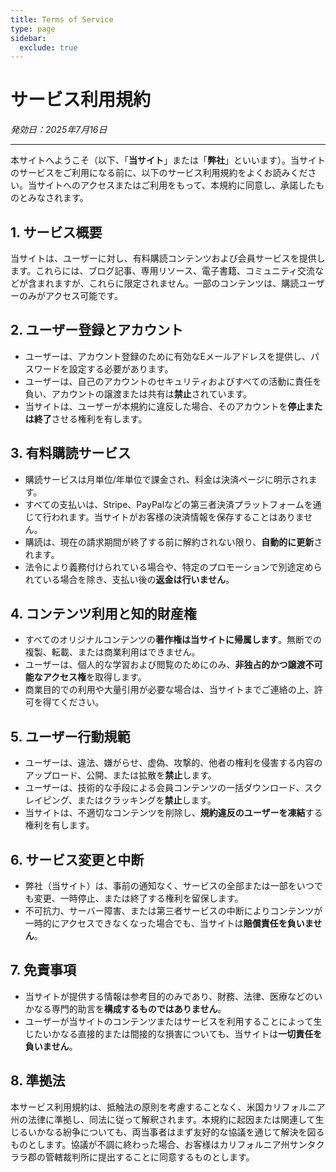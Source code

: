 ```yaml
---
title: Terms of Service
type: page
sidebar:
  exclude: true
---
```

# サービス利用規約

*発効日：2025年7月16日*

---

本サイトへようこそ（以下、「**当サイト**」または「**弊社**」といいます）。当サイトのサービスをご利用になる前に、以下のサービス利用規約をよくお読みください。当サイトへのアクセスまたはご利用をもって、本規約に同意し、承諾したものとみなされます。

## 1. サービス概要
当サイトは、ユーザーに対し、有料購読コンテンツおよび会員サービスを提供します。これらには、ブログ記事、専用リソース、電子書籍、コミュニティ交流などが含まれますが、これらに限定されません。一部のコンテンツは、購読ユーザーのみがアクセス可能です。

## 2. ユーザー登録とアカウント
- ユーザーは、アカウント登録のために有効なEメールアドレスを提供し、パスワードを設定する必要があります。
- ユーザーは、自己のアカウントのセキュリティおよびすべての活動に責任を負い、アカウントの譲渡または共有は**禁止**されています。
- 当サイトは、ユーザーが本規約に違反した場合、そのアカウントを**停止または終了**させる権利を有します。

## 3. 有料購読サービス
- 購読サービスは月単位/年単位で課金され、料金は決済ページに明示されます。
- すべての支払いは、Stripe、PayPalなどの第三者決済プラットフォームを通じて行われます。当サイトがお客様の決済情報を保存することはありません。
- 購読は、現在の請求期間が終了する前に解約されない限り、**自動的に更新**されます。
- 法令により義務付けられている場合や、特定のプロモーションで別途定められている場合を除き、支払い後の**返金は行いません**。

## 4. コンテンツ利用と知的財産権
- すべてのオリジナルコンテンツの**著作権は当サイトに帰属します**。無断での複製、転載、または商業利用はできません。
- ユーザーは、個人的な学習および閲覧のためにのみ、**非独占的かつ譲渡不可能なアクセス権**を取得します。
- 商業目的での利用や大量引用が必要な場合は、当サイトまでご連絡の上、許可を得てください。

## 5. ユーザー行動規範
- ユーザーは、違法、嫌がらせ、虚偽、攻撃的、他者の権利を侵害する内容のアップロード、公開、または拡散を**禁止**します。
- ユーザーは、技術的な手段による会員コンテンツの一括ダウンロード、スクレイピング、またはクラッキングを**禁止**します。
- 当サイトは、不適切なコンテンツを削除し、**規約違反のユーザーを凍結**する権利を有します。

## 6. サービス変更と中断
- 弊社（当サイト）は、事前の通知なく、サービスの全部または一部をいつでも変更、一時停止、または終了する権利を留保します。
- 不可抗力、サーバー障害、または第三者サービスの中断によりコンテンツが一時的にアクセスできなくなった場合でも、当サイトは**賠償責任を負いません**。

## 7. 免責事項
- 当サイトが提供する情報は参考目的のみであり、財務、法律、医療などのいかなる専門的助言を**構成するものではありません**。
- ユーザーが当サイトのコンテンツまたはサービスを利用することによって生じたいかなる直接的または間接的な損害についても、当サイトは**一切責任を負いません**。

## 8. 準拠法
本サービス利用規約は、抵触法の原則を考慮することなく、米国カリフォルニア州の法律に準拠し、同法に従って解釈されます。本規約に起因または関連して生じるいかなる紛争についても、両当事者はまず友好的な協議を通じて解決を図るものとします。協議が不調に終わった場合、お客様はカリフォルニア州サンタクララ郡の管轄裁判所に提出することに同意するものとします。